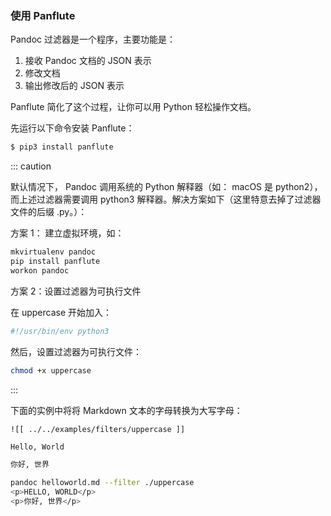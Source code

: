### 使用 Panflute

Pandoc 过滤器是一个程序，主要功能是：

1. 接收 Pandoc 文档的 JSON 表示
2. 修改文档
3. 输出修改后的 JSON 表示

Panflute 简化了这个过程，让你可以用 Python 轻松操作文档。

先运行以下命令安装 Panflute：

```bash
$ pip3 install panflute
```

::: caution

默认情况下， Pandoc 调用系统的 Python 解释器（如： macOS 是 python2），而上述过滤器需要调用 python3 解释器。解决方案如下（这里特意去掉了过滤器文件的后缀 .py。）：

方案 1： 建立虚拟环境，如：

```bash
mkvirtualenv pandoc
pip install panflute
workon pandoc
```

方案 2：设置过滤器为可执行文件

在 uppercase 开始加入：

```bash
#!/usr/bin/env python3
```

然后，设置过滤器为可执行文件：

```bash
chmod +x uppercase
```

:::

下面的实例中将将 Markdown 文本的字母转换为大写字母：

```{.python .numberLines}
![[ ../../examples/filters/uppercase ]]
```

```markdown
Hello, World

你好, 世界
```

```bash
pandoc helloworld.md --filter ./uppercase 
<p>HELLO, WORLD</p>
<p>你好, 世界</p>
```
